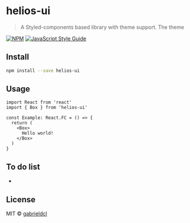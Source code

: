 # helios-ui

> A Styled-components based library with theme support. The theme

[![NPM](https://img.shields.io/npm/v/helios-ui.svg)](https://www.npmjs.com/package/helios-ui) [![JavaScript Style Guide](https://img.shields.io/badge/code_style-standard-brightgreen.svg)](https://standardjs.com)

## Install

```bash
npm install --save helios-ui
```

## Usage

```tsx
import React from 'react'
import { Box } from 'helios-ui'

const Example: React.FC = () => {
  return (
    <Box>
      Hello world!
    </Box>
  )
}
```

## To do list
- 

## License

MIT © [gabrieldcl](https://github.com/gabrieldcl)
